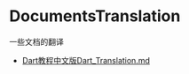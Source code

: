 # DocumentsTranslation
一些文档的翻译

* [Dart教程中文版Dart_Translation.md](https://github.com/NUCOSC/DocumentsTranslation/blob/master/Dart_Translation.md)
